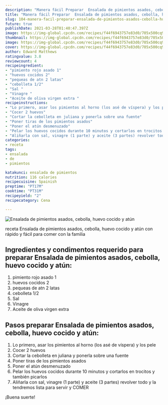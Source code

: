 ```yaml
---
description: "Manera fácil Preparar  Ensalada de pimientos asados, cebolla, huevo cocido y atún"
title: "Manera fácil Preparar  Ensalada de pimientos asados, cebolla, huevo cocido y atún"
slug: 104-manera-facil-preparar-ensalada-de-pimientos-asados-cebolla-huevo-cocido-y-atun
future: true
publishDate: 2021-03-28T01:40:47.397Z
image: https://img-global.cpcdn.com/recipes/f44f6943757e83d0/705x500cq90/ensalada-de-pimientos-asados-cebolla-huevo-cocido-y-atun-foto-principal.jpg
thumbnail: https://img-global.cpcdn.com/recipes/f44f6943757e83d0/705x500cq90/ensalada-de-pimientos-asados-cebolla-huevo-cocido-y-atun-foto-principal.jpg
image: https://img-global.cpcdn.com/recipes/f44f6943757e83d0/705x500cq90/ensalada-de-pimientos-asados-cebolla-huevo-cocido-y-atun-foto-principal.jpg
cover: https://img-global.cpcdn.com/recipes/f44f6943757e83d0/705x500cq90/ensalada-de-pimientos-asados-cebolla-huevo-cocido-y-atun-foto-principal.jpg
author: Edward Matthews
ratingvalue: 3.8
reviewcount: 4
recipeingredient:
- "pimiento rojo asado 1"
- "huevos cocidos 2"
- "pequeas de atn 2 latas"
- "cebolleta 1/2"
- "Sal "
- "Vinagre "
- "Aceite de oliva virgen extra "
recipeinstructions:
- "Lo primero, asar los pimientos al horno (los asé de víspera) y los pele"
- "Cocer 2 huevos"
- "Cortar la cebolleta en juliana y ponerla sobre una fuente"
- "Poner tiras de los pimientos asados"
- "Poner el atún desmenuzado"
- "Pelar los huevos cocidos durante 10 minutos y cortarlos en trocitos y también picarlos"
- "Aliñarla con sal, vinagre (1 parte) y aceite (3 partes) revolver todo y la tendremos lista para servir y COMER"
categories:
- receta
tags:
- ensalada
- de
- pimientos

katakunci: ensalada de pimientos 
nutrition: 116 calories
recipecuisine: Spainish
preptime: "PT17M"
cooktime: "PT31M"
recipeyield: "2"
recipecategory: Cena

---
```



![Ensalada de pimientos asados, cebolla, huevo cocido y atún](https://img-global.cpcdn.com/recipes/f44f6943757e83d0/705x500cq90/ensalada-de-pimientos-asados-cebolla-huevo-cocido-y-atun-foto-principal.jpg)

receta Ensalada de pimientos asados, cebolla, huevo cocido y atún con rápido y fácil para comer con la familia

<!--inarticleads1-->

## Ingredientes y condimentos requerido para preparar Ensalada de pimientos asados, cebolla, huevo cocido y atún:

1. pimiento rojo asado 1
1. huevos cocidos 2
1. pequeas de atn 2 latas
1. cebolleta 1/2
1. Sal 
1. Vinagre 
1. Aceite de oliva virgen extra 



<!--inarticleads2-->

## Pasos preparar Ensalada de pimientos asados, cebolla, huevo cocido y atún:

1. Lo primero, asar los pimientos al horno (los asé de víspera) y los pele
1. Cocer 2 huevos
1. Cortar la cebolleta en juliana y ponerla sobre una fuente
1. Poner tiras de los pimientos asados
1. Poner el atún desmenuzado
1. Pelar los huevos cocidos durante 10 minutos y cortarlos en trocitos y también picarlos
1. Aliñarla con sal, vinagre (1 parte) y aceite (3 partes) revolver todo y la tendremos lista para servir y COMER



¡Buena suerte!

